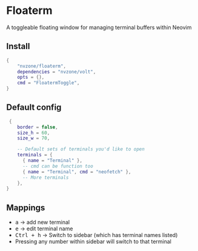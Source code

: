 # Floaterm

A toggleable floating window for managing terminal buffers within Neovim

## Install 

```lua 
{
    "nvzone/floaterm",
    dependencies = "nvzone/volt",
    opts = {},
    cmd = "FloatermToggle",
}
```

## Default config

```lua
 {
    border = false,
    size_h = 60,
    size_w = 70,

    -- Default sets of terminals you'd like to open
    terminals = {
      { name = "Terminal" },
      -- cmd can be function too
      { name = "Terminal", cmd = "neofetch" },
      -- More terminals
    },
}
```

## Mappings

- <kbd>a</kbd> -> add new terminal
- <kbd>e</kbd> -> edit terminal name
- <kbd>Ctrl + h</kbd> -> Switch to sidebar (which has terminal names listed)
- Pressing any number within sidebar will switch to that terminal
